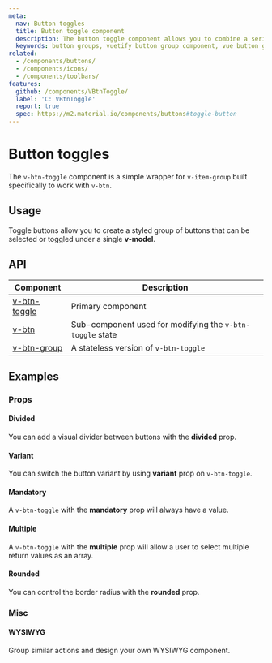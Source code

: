 ```yaml
---
meta:
  nav: Button toggles
  title: Button toggle component
  description: The button toggle component allows you to combine a series of selectable buttons together in a single element.
  keywords: button groups, vuetify button group component, vue button group component
related:
  - /components/buttons/
  - /components/icons/
  - /components/toolbars/
features:
  github: /components/VBtnToggle/
  label: 'C: VBtnToggle'
  report: true
  spec: https://m2.material.io/components/buttons#toggle-button
---
```


# Button toggles

The `v-btn-toggle` component is a simple wrapper for `v-item-group` built specifically to work with `v-btn`.

<!-- ![btn-groups Entry](https://cdn.vuetifyjs.com/docs/images/components-temp/v-btn-groups/v-btn-groups-entry.png) -->

<PageFeatures />

## Usage

Toggle buttons allow you to create a styled group of buttons that can be selected or toggled under a single **v-model**.

<ExamplesExample file="v-btn-toggle/usage" />

<PromotedEntry />

## API

| Component                          | Description |
|------------------------------------| - |
| [v-btn-toggle](/api/v-btn-toggle/) | Primary component |
| [v-btn](/api/v-btn/)               | Sub-component used for modifying the `v-btn-toggle` state |
| [v-btn-group](/api/v-btn-group/)   | A stateless version of `v-btn-toggle` |

<ApiInline hide-links />

## Examples

### Props

#### Divided

You can add a visual divider between buttons with the **divided** prop.

<ExamplesExample file="v-btn-toggle/prop-divided" />

#### Variant

You can switch the button variant by using **variant** prop on `v-btn-toggle`.

<ExamplesExample file="v-btn-toggle/prop-variant" />

#### Mandatory

A `v-btn-toggle` with the **mandatory** prop will always have a value.

<ExamplesExample file="v-btn-toggle/prop-mandatory" />

#### Multiple

A `v-btn-toggle` with the **multiple** prop will allow a user to select multiple return values as an array.

<ExamplesExample file="v-btn-toggle/prop-multiple" />

#### Rounded

You can control the border radius with the **rounded** prop.

<ExamplesExample file="v-btn-toggle/prop-rounded" />

### Misc

<!-- #### Toolbar

Easily integrate customized button solutions with a `v-toolbar`

<ExamplesExample file="v-btn-toggle/misc-toolbar" /> -->

#### WYSIWYG

Group similar actions and design your own WYSIWYG component.

<ExamplesExample file="v-btn-toggle/misc-wysiwyg" />
